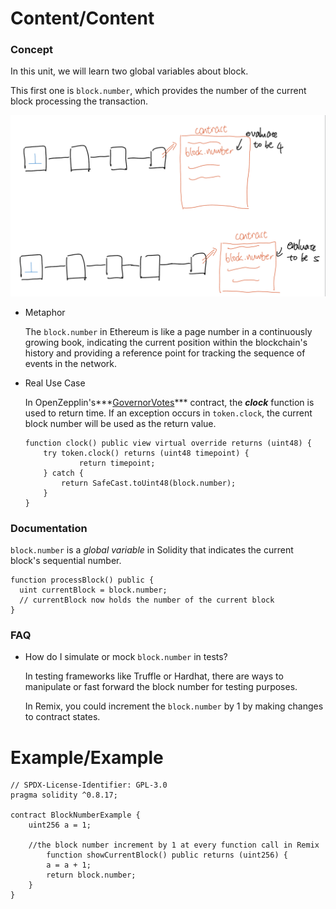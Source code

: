 # Content/Content

### Concept

In this unit, we will learn two global variables about block. 

This first one is `block.number`, which provides the number of the current block processing the transaction.

![IMG_9F17A7C37311-1.jpeg](./img/1-1.jpeg)

- Metaphor
    
    The `block.number` in Ethereum is like a page number in a continuously growing book, indicating the current position within the blockchain's history and providing a reference point for tracking the sequence of events in the network.
    
- Real Use Case
    
    In OpenZepplin's***[GovernorVotes](https://github.com/OpenZeppelin/openzeppelin-contracts/blob/9ef69c03d13230aeff24d91cb54c9d24c4de7c8b/contracts/governance/extensions/GovernorVotes.sol#L25)*** contract, the ***clock*** function is used to return time. If an exception occurs in `token.clock`, the current block number will be used as the return value.
    
    ```solidity
    function clock() public view virtual override returns (uint48) {
        try token.clock() returns (uint48 timepoint) {
                return timepoint;
        } catch {
            return SafeCast.toUint48(block.number);
        }
    }
    ```
    

### Documentation

`block.number` is a *global variable* in Solidity that indicates the current block's sequential number.

```solidity
function processBlock() public {
  uint currentBlock = block.number;
  // currentBlock now holds the number of the current block
}
```

### FAQ

- How do I simulate or mock `block.number` in tests?
    
    In testing frameworks like Truffle or Hardhat, there are ways to manipulate or fast forward the block number for testing purposes.
    
    In Remix, you could increment the `block.number` by 1 by making changes to contract states. 
    

# Example/Example

```solidity
// SPDX-License-Identifier: GPL-3.0
pragma solidity ^0.8.17;

contract BlockNumberExample {
    uint256 a = 1;

    //the block number increment by 1 at every function call in Remix
		function showCurrentBlock() public returns (uint256) {
        a = a + 1;
        return block.number;
    }
}
```
